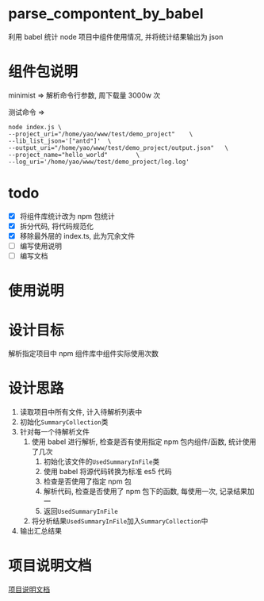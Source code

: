# parse_compontent_by_babel

利用 babel 统计 node 项目中组件使用情况, 并将统计结果输出为 json

# 组件包说明

minimist => 解析命令行参数, 周下载量 3000w 次

测试命令 =>

```shell
node index.js \
--project_uri="/home/yao/www/test/demo_project"    \
--lib_list_json='["antd"]'  \
--output_uri="/home/yao/www/test/demo_project/output.json"   \
--project_name="hello_world"        \
--log_uri='/home/yao/www/test/demo_project/log.log'
```

# todo

- [x] 将组件库统计改为 npm 包统计
- [x] 拆分代码, 将代码规范化
- [x] 移除最外层的 index.ts, 此为冗余文件
- [ ] 编写使用说明
- [ ] 编写文档

# 使用说明

# 设计目标

解析指定项目中 npm 组件库中组件实际使用次数

# 设计思路

1.  读取项目中所有文件, 计入待解析列表中
2.  初始化`SummaryCollection`类
3.  针对每一个待解析文件
    1.  使用 babel 进行解析, 检查是否有使用指定 npm 包内组件/函数, 统计使用了几次
        1.  初始化该文件的`UsedSummaryInFile`类
        2.  使用 babel 将源代码转换为标准 es5 代码
        3.  检查是否使用了指定 npm 包
        4.  解析代码, 检查是否使用了 npm 包下的函数, 每使用一次, 记录结果加一
        5.  返回`UsedSummaryInFile`
    2.  将分析结果`UsedSummaryInFile`加入`SummaryCollection`中
4.  输出汇总结果

# 项目说明文档

[项目说明文档](./如何统计前端项目中npm包的使用率.md)
